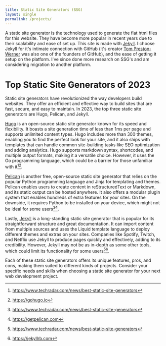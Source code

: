 ```yaml
---
title: Static Site Generators (SSG) 
layout: single 
permalink: /projects/
---
```


A static site generator is the technology used to generate the flat html files for this website.  They have become more popular in recent years due to their scalability and ease of set up.  This site is made with [Jekyll](https://jekyllrb.com/). I choose Jekyll for it's intimate connection with GitHub (it's creator [Tom Preston-Werner](https://en.wikipedia.org/wiki/Tom_Preston-Werner) was also one of the founders of GitHub), and the ease of getting it setup on the platform.  I've since done more research on SSG's and am considering migration to another platform.

# Top Static Site Generators of 2023

Static site generators have revolutionized the way developers build websites. They offer an efficient and effective way to build sites that are fast, secure, and easy to maintain. In 2023, the top three static site generators are Hugo, Pelican, and Jekyll.

[Hugo](https://gohugo.io) is an open-source static site generator known for its speed and flexibility. It boasts a site generation time of less than 1ms per page and supports unlimited content types. Hugo includes more than 300 themes, enabling you to find the perfect look for your site, and it also ships with templates that can handle common site-building tasks like SEO optimization and adding analytics. Hugo supports markdown syntax, shortcodes, and multiple output formats, making it a versatile choice. However, it uses the Go programming language, which could be a barrier for those unfamiliar with it[^1][^2].

[Pelican](https://getpelican.com) is another free, open-source static site generator that relies on the popular Python programming language and Jinja for templating and themes. Pelican enables users to create content in reStructuredText or Markdown, and its static output can be hosted anywhere. It also offers a modular plugin system that enables hundreds of extra features for your sites. On the downside, it requires Python to be installed on your device, which might not be ideal for some users[^3][^4].

Lastly, [Jekyll](https://jekyllrb.com) is a long-standing static site generator that is popular for its straightforward structure and great documentation. It can import content from multiple sources and uses the Liquid template language to deploy different themes and extras on your sites. Companies like Spotify, Twitch, and Netflix use Jekyll to produce pages quickly and effectively, adding to its credibility. However, Jekyll may not be as in-depth as some other tools, which could limit its functionality for some users[^5][^6].

Each of these static site generators offers its unique features, pros, and cons, making them suited to different kinds of projects. Consider your specific needs and skills when choosing a static site generator for your next web development project.

[^1]: https://www.techradar.com/news/best-static-site-generators
[^2]: https://gohugo.io
[^3]: https://www.techradar.com/news/best-static-site-generators
[^4]: https://getpelican.com
[^5]: https://www.techradar.com/news/best-static-site-generators
[^6]: https://jekyllrb.com

